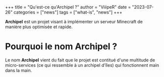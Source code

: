 +++
title = "Qu'est-ce qu'Archipel ?"
author = "ViiipeR"
date = "2023-07-26"
categories = ["news"]
tags = ["what-is", "news"]
+++

**Archipel** est un projet visant à implémenter un serveur Minecraft de manière plus optimisée et rapide.

<!--more-->

# Pourquoi le nom Archipel ?

Le nom **Archipel** vient du fait que le projet est contitué d'une multitude de micro-services (ce qui ressemble à un archipel d'îles) qui fonctionnent main dans la main.
